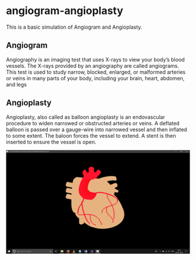 # angiogram-angioplasty
This is a basic simulation of Angiogram and Angioplasty.
## Angiogram
Angiography is an imaging test that uses X-rays to view your body’s blood vessels. The X-rays provided by an angiography are called angiograms. This test is used to study narrow, blocked, enlarged, or malformed arteries or veins in many parts of your body, including your brain, heart, abdomen, and legs
## Angioplasty
Angioplasty, also called as balloon angioplasty is an endovascular procedure to widen narrowed or obstructed arteries or veins. A deflated balloon is passed over a gauge-wire into narrowed vessel and then inflated to some extent. The baloon forces the vessel to extend. A stent is then inserted to ensure the vessel is open.

![Alt Text](images/heart1.png)
